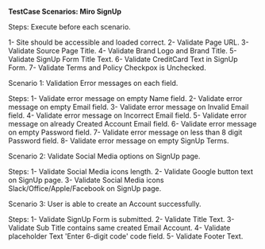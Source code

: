 <!-- Site: Miro -->

**TestCase Scenarios: Miro SignUp**

<!-- Pre Requisite: -->

Steps: Execute before each scenario.

1- Site should be accessible and loaded correct.
2- Validate Page URL.
3- Validate Source Page Title.
4- Validate Brand Logo and Brand Title.
5- Validate SignUp Form Title Text.
6- Validate CreditCard Text in SignUp Form.
7- Validate Terms and Policy Checkpox is Unchecked.

Scenario 1: Validation Error messages on each field.

Steps:
1- Validate error message on empty Name field.
2- Validate error message on empty Email field.
3- Validate error message on Invalid Email field.
4- Validate error message on Incorrect Email field.
5- Validate error message on already Created Account Email field.
6- Validate error message on empty Password field.
7- Validate error message on less than 8 digit Password field.
8- Validate error message on empty SignUp Terms.

Scenario 2: Validate Social Media options on SignUp page.

Steps:
1- Validate Social Media icons length.
2- Validate Google button text on SignUp page.
3- Validate Social Media icons Slack/Office/Apple/Facebook on SignUp page.

Scenario 3: User is able to create an Account successfully.

Steps:
1- Validate SignUp Form is submitted.
2- Validate Title Text.
3- Validate Sub Title contains same created Email Account.
4- Validate placeholder Text 'Enter 6-digit code' code field.
5- Validate Footer Text.
